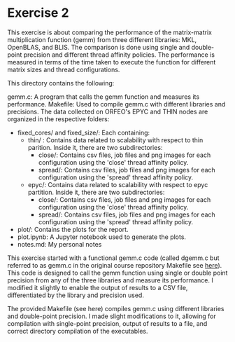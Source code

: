 # Exercise 2

This exercise is about comparing the performance of the matrix-matrix multiplication function (gemm) from three different libraries: MKL, OpenBLAS, and BLIS. The comparison is done using single and double-point precision and different thread affinity policies. The performance is measured in terms of the time taken to execute the function for different matrix sizes and thread configurations.

This directory contains the following:

gemm.c: A program that calls the gemm function and measures its performance.
Makefile: Used to compile gemm.c with different libraries and precisions.
The data collected on ORFEO's EPYC and THIN nodes are organized in the respective folders:

- fixed_cores/ and fixed_size/: Each containing:
  - thin/ : Contains data related to scalability with respect to thin parition. Inside it, there are two subdirectories:
      - close/: Contains csv files, job files and png images for each configuration using the 'close' thread affinity policy.
      - spread/: Contains csv files, job files and png images for each configuration using the 'spread' thread affinity policy.
  - epyc/: Contains data related to scalability with respect to epyc partition. Inside it, there are two subdirectories:
      - close/: Contains csv files, job files and png images for each configuration using the 'close' thread affinity policy.
      - spread/: Contains csv files, job files and png images for each configuration using the 'spread' thread affinity policy.
- plot/: Contains the plots for the report.
- plot.ipynb: A Jupyter notebook used to generate the plots.
- notes.md: My personal notes

This exercise started with a functional gemm.c code (called dgemm.c but referred to as gemm.c in the original course repository Makefile see [here](https://github.com/Foundations-of-HPC/Foundations_of_HPC_2022/tree/main/Assignment)). This code is designed to call the gemm function using single or double point precision from any of the three libraries and measure its performance. I modified it slightly to enable the output of results to a CSV file, differentiated by the library and precision used.

The provided Makefile (see here) compiles gemm.c using different libraries and double-point precision. I made slight modifications to it, allowing for compilation with single-point precision, output of results to a file, and correct directory compilation of the executables.